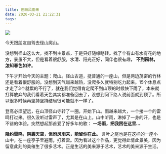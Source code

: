 ```yaml
---
title: 但盼风雨来
date: 2020-03-21 21:22:31
tags:
---
```


![](/images/IMG_0567.jpg)

今天跟朋友自驾去径山爬山。

没想到径山这么大，找不到主景点，于是只好随缘瞎转。找了个有山有水有花的地方，景虽不大，但是看着很舒服，水清、阳光正好，同伴也很有趣， **不到园林，怎知春色如许**。

下午才开始今天的主题：爬山。径山古道，挺普通的一座山，但是两边茂密的竹林还是看着很舒服的。没想到天气越来越热，没爬多久就特别吃力起来。15个休息点才走了3个就累的不行了，就在我们觉得肯定爬不到山顶的时候快下雨了，本来就打算放弃的我们看着天色其实都准备回去了，没想到问下路人说前面就到顶了。所以很多时候再坚持坚持结局很可能就不一样了。

登高必须望远，在山顶径山寺转了一圈，开始下山。雨越来越大，一个接一个的雷鸣打过来。很久没听过雷声了，尤其是在山上。山中听雨，淋掉了一身的汗，也是不错的体验。突然想起那首爱了好多年的歌： **一场雨，把我困在这里...**

**隐约雷鸣，阴霾天空，但盼风雨来，能留你在此。** 言叶之庭也是在这样的一座小山中，在一座亭子里避雨，打着雷。因为看过这个作品，更觉得此情此景美，因为留意此刻的美催生了很多艺术。正是生活的美来源于艺术，艺术的美来源于生活。
